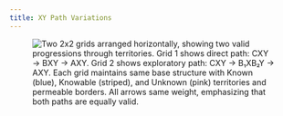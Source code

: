 ```yaml
---
title: XY Path Variations
---
```


<div align="left"><figure><img src="../assets/Screenshot 2024-11-25 at 11.36.50 AM.png" alt="Two 2x2 grids arranged horizontally, showing two valid progressions through territories. Grid 1 shows direct path: CXY → BXY → AXY. Grid 2 shows exploratory path: CXY → B₁XB₂Y → AXY. Each grid maintains same base structure with Known (blue), Knowable (striped), and Unknown (pink) territories and permeable borders. All arrows same weight, emphasizing that both paths are equally valid."><figcaption></figcaption></figure></div>
